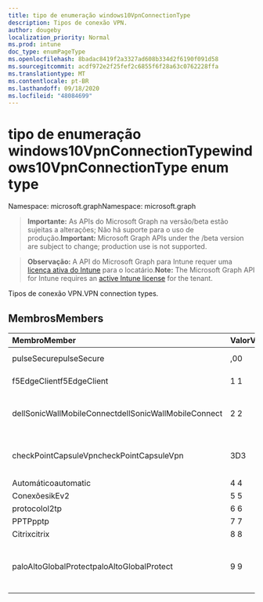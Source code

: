 ```yaml
---
title: tipo de enumeração windows10VpnConnectionType
description: Tipos de conexão VPN.
author: dougeby
localization_priority: Normal
ms.prod: intune
doc_type: enumPageType
ms.openlocfilehash: 8badac8419f2a3327ad608b334d2f6190f091d58
ms.sourcegitcommit: acdf972e2f25fef2c6855f6f28a63c0762228ffa
ms.translationtype: MT
ms.contentlocale: pt-BR
ms.lasthandoff: 09/18/2020
ms.locfileid: "48084699"
---
```

# <a name="windows10vpnconnectiontype-enum-type"></a><span data-ttu-id="d23aa-103">tipo de enumeração windows10VpnConnectionType</span><span class="sxs-lookup"><span data-stu-id="d23aa-103">windows10VpnConnectionType enum type</span></span>

<span data-ttu-id="d23aa-104">Namespace: microsoft.graph</span><span class="sxs-lookup"><span data-stu-id="d23aa-104">Namespace: microsoft.graph</span></span>

> <span data-ttu-id="d23aa-105">**Importante:** As APIs do Microsoft Graph na versão/beta estão sujeitas a alterações; Não há suporte para o uso de produção.</span><span class="sxs-lookup"><span data-stu-id="d23aa-105">**Important:** Microsoft Graph APIs under the /beta version are subject to change; production use is not supported.</span></span>

> <span data-ttu-id="d23aa-106">**Observação:** A API do Microsoft Graph para Intune requer uma [licença ativa do Intune](https://go.microsoft.com/fwlink/?linkid=839381) para o locatário.</span><span class="sxs-lookup"><span data-stu-id="d23aa-106">**Note:** The Microsoft Graph API for Intune requires an [active Intune license](https://go.microsoft.com/fwlink/?linkid=839381) for the tenant.</span></span>

<span data-ttu-id="d23aa-107">Tipos de conexão VPN.</span><span class="sxs-lookup"><span data-stu-id="d23aa-107">VPN connection types.</span></span>

## <a name="members"></a><span data-ttu-id="d23aa-108">Membros</span><span class="sxs-lookup"><span data-stu-id="d23aa-108">Members</span></span>
|<span data-ttu-id="d23aa-109">Membro</span><span class="sxs-lookup"><span data-stu-id="d23aa-109">Member</span></span>|<span data-ttu-id="d23aa-110">Valor</span><span class="sxs-lookup"><span data-stu-id="d23aa-110">Value</span></span>|<span data-ttu-id="d23aa-111">Descrição</span><span class="sxs-lookup"><span data-stu-id="d23aa-111">Description</span></span>|
|:---|:---|:---|
|<span data-ttu-id="d23aa-112">pulseSecure</span><span class="sxs-lookup"><span data-stu-id="d23aa-112">pulseSecure</span></span>|<span data-ttu-id="d23aa-113">,0</span><span class="sxs-lookup"><span data-stu-id="d23aa-113">0</span></span>|<span data-ttu-id="d23aa-114">Pulso seguro.</span><span class="sxs-lookup"><span data-stu-id="d23aa-114">Pulse Secure.</span></span>|
|<span data-ttu-id="d23aa-115">f5EdgeClient</span><span class="sxs-lookup"><span data-stu-id="d23aa-115">f5EdgeClient</span></span>|<span data-ttu-id="d23aa-116">1 </span><span class="sxs-lookup"><span data-stu-id="d23aa-116">1</span></span>|<span data-ttu-id="d23aa-117">Cliente de borda F5.</span><span class="sxs-lookup"><span data-stu-id="d23aa-117">F5 Edge Client.</span></span>|
|<span data-ttu-id="d23aa-118">dellSonicWallMobileConnect</span><span class="sxs-lookup"><span data-stu-id="d23aa-118">dellSonicWallMobileConnect</span></span>|<span data-ttu-id="d23aa-119">2 </span><span class="sxs-lookup"><span data-stu-id="d23aa-119">2</span></span>|<span data-ttu-id="d23aa-120">Conexão móvel Dell SonicWALL.</span><span class="sxs-lookup"><span data-stu-id="d23aa-120">Dell SonicWALL Mobile Connection.</span></span>|
|<span data-ttu-id="d23aa-121">checkPointCapsuleVpn</span><span class="sxs-lookup"><span data-stu-id="d23aa-121">checkPointCapsuleVpn</span></span>|<span data-ttu-id="d23aa-122">3D</span><span class="sxs-lookup"><span data-stu-id="d23aa-122">3</span></span>|<span data-ttu-id="d23aa-123">Verificar VPN de cápsula de ponto.</span><span class="sxs-lookup"><span data-stu-id="d23aa-123">Check Point Capsule VPN.</span></span>|
|<span data-ttu-id="d23aa-124">Automático</span><span class="sxs-lookup"><span data-stu-id="d23aa-124">automatic</span></span>|<span data-ttu-id="d23aa-125">4 </span><span class="sxs-lookup"><span data-stu-id="d23aa-125">4</span></span>|<span data-ttu-id="d23aa-126">Automático.</span><span class="sxs-lookup"><span data-stu-id="d23aa-126">Automatic.</span></span>|
|<span data-ttu-id="d23aa-127">Conexões</span><span class="sxs-lookup"><span data-stu-id="d23aa-127">ikEv2</span></span>|<span data-ttu-id="d23aa-128">5 </span><span class="sxs-lookup"><span data-stu-id="d23aa-128">5</span></span>|<span data-ttu-id="d23aa-129">Conexões.</span><span class="sxs-lookup"><span data-stu-id="d23aa-129">IKEv2.</span></span>|
|<span data-ttu-id="d23aa-130">protocolo</span><span class="sxs-lookup"><span data-stu-id="d23aa-130">l2tp</span></span>|<span data-ttu-id="d23aa-131">6 </span><span class="sxs-lookup"><span data-stu-id="d23aa-131">6</span></span>|<span data-ttu-id="d23aa-132">Protocolo.</span><span class="sxs-lookup"><span data-stu-id="d23aa-132">L2TP.</span></span>|
|<span data-ttu-id="d23aa-133">PPTP</span><span class="sxs-lookup"><span data-stu-id="d23aa-133">pptp</span></span>|<span data-ttu-id="d23aa-134">7 </span><span class="sxs-lookup"><span data-stu-id="d23aa-134">7</span></span>|<span data-ttu-id="d23aa-135">PPTP.</span><span class="sxs-lookup"><span data-stu-id="d23aa-135">PPTP.</span></span>|
|<span data-ttu-id="d23aa-136">Citrix</span><span class="sxs-lookup"><span data-stu-id="d23aa-136">citrix</span></span>|<span data-ttu-id="d23aa-137">8 </span><span class="sxs-lookup"><span data-stu-id="d23aa-137">8</span></span>|<span data-ttu-id="d23aa-138">Citrix.</span><span class="sxs-lookup"><span data-stu-id="d23aa-138">Citrix.</span></span>|
|<span data-ttu-id="d23aa-139">paloAltoGlobalProtect</span><span class="sxs-lookup"><span data-stu-id="d23aa-139">paloAltoGlobalProtect</span></span>|<span data-ttu-id="d23aa-140">9 </span><span class="sxs-lookup"><span data-stu-id="d23aa-140">9</span></span>|<span data-ttu-id="d23aa-141">GlobalProtect de redes de Palo Alto.</span><span class="sxs-lookup"><span data-stu-id="d23aa-141">Palo Alto Networks GlobalProtect.</span></span>|






